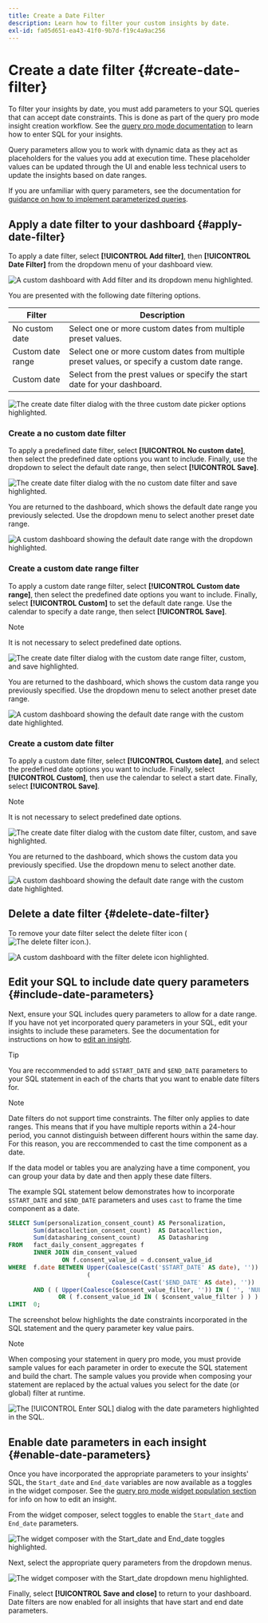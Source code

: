 ```yaml
---
title: Create a Date Filter
description: Learn how to filter your custom insights by date.
exl-id: fa05d651-ea43-41f0-9b7d-f19c4a9ac256
---
```

# Create a date filter {#create-date-filter}

To filter your insights by date, you must add parameters to your SQL queries that can accept date constraints. This is done as part of the query pro mode insight creation workflow. See the [query pro mode documentation](../overview.md#query-pro-mode) to learn how to enter SQL for your insights.

Query parameters allow you to work with dynamic data as they act as placeholders for the values you add at execution time. These placeholder values can be updated through the UI and enable less technical users to update the insights based on date ranges.   

If you are unfamiliar with query parameters, see the documentation for [guidance on how to implement parameterized queries](../../../query-service/ui/parameterized-queries.md).

## Apply a date filter to your dashboard {#apply-date-filter}

To apply a date filter, select **[!UICONTROL Add filter]**, then **[!UICONTROL Date Filter]** from the dropdown menu of your dashboard view. 

![A custom dashboard with Add filter and its dropdown menu highlighted.](../../images/sql-insights-query-pro-mode/add-filter.png)

You are presented with the following date filtering options.

| Filter | Description |
| --- | --- |
| No custom date | Select one or more custom dates from multiple preset values. |
| Custom date range | Select one or more custom dates from multiple preset values, or specify a custom date range. |
| Custom date | Select from the prest values or specify the start date for your dashboard.|

![The create date filter dialog with the three custom date picker options highlighted.](../../images/sql-insights-query-pro-mode/create-date-filter.png)

### Create a no custom date filter

To apply a predefined date filter, select **[!UICONTROL No custom date]**, then select the predefined date options you want to include. Finally, use the dropdown to select the default date range, then select **[!UICONTROL Save]**.

![The create date filter dialog with the no custom date filter and save highlighted.](../../images/sql-insights-query-pro-mode/no-custom-date-filter.png)

You are returned to the dashboard, which shows the default date range you previously selected. Use the dropdown menu to select another preset date range.

![A custom dashboard showing the default date range with the dropdown highlighted.](../../images/sql-insights-query-pro-mode/no-custom-date-filter-results.png)

### Create a custom date range filter

To apply a custom date range filter, select **[!UICONTROL Custom date range]**, then select the predefined date options you want to include. Finally, select **[!UICONTROL Custom]** to set the default date range. Use the calendar to specify a date range, then select **[!UICONTROL Save]**.

>[!NOTE]
>
>It is not necessary to select predefined date options.

![The create date filter dialog with the custom date range filter, custom, and save highlighted.](../../images/sql-insights-query-pro-mode/custom-date-range-filter.png)

You are returned to the dashboard, which shows the custom data range you previously specified. Use the dropdown menu to select another preset date range.

![A custom dashboard showing the default date range with the custom date highlighted.](../../images/sql-insights-query-pro-mode/custom-date-range-filter-results.png)

### Create a custom date filter

To apply a custom date filter, select **[!UICONTROL Custom date]**, and select the predefined date options you want to include. Finally, select **[!UICONTROL Custom]**, then use the calendar to select a start date. Finally, select **[!UICONTROL Save]**.

>[!NOTE]
>
>It is not necessary to select predefined date options.

![The create date filter dialog with the custom date filter, custom, and save highlighted.](../../images/sql-insights-query-pro-mode/custom-date-filter.png)

You are returned to the dashboard, which shows the custom data you previously specified. Use the dropdown menu to select another date.

![A custom dashboard showing the default date range with the custom date highlighted.](../../images/sql-insights-query-pro-mode/custom-date-filter-results.png)

## Delete a date filter {#delete-date-filter}

To remove your date filter select the delete filter icon (![The delete filter icon.](/help/images/icons/filter-delete.png)). 

![A custom dashboard with the filter delete icon highlighted.](../../images/sql-insights-query-pro-mode/delete-date-filter.png)

## Edit your SQL to include date query parameters {#include-date-parameters} 

Next, ensure your SQL includes query parameters to allow for a date range. If you have not yet incorporated query parameters in your SQL, edit your insights to include these parameters. See the documentation for instructions on how to [edit an insight](../overview.md#edit).

>[!TIP]
>
>You are reccommended to add `$START_DATE` and `$END_DATE` parameters to your SQL statement in each of the charts that you want to enable date filters for.

>[!NOTE]
>
>Date filters do not support time constraints. The filter only applies to date ranges. This means that if you have multiple reports within a 24-hour period, you cannot distinguish between different hours within the same day. For this reason, you are reccommended to cast the time component as a date. 

If the data model or tables you are analyzing have a time component, you can group your data by date and then apply these date filters.

The example SQL statement below demonstrates how to incorporate `$START_DATE` and `$END_DATE` parameters and uses `cast` to frame the time component as a date.

```sql
SELECT Sum(personalization_consent_count) AS Personalization,
       Sum(datacollection_consent_count)  AS Datacollection,
       Sum(datasharing_consent_count)     AS Datasharing
FROM   fact_daily_consent_aggregates f
       INNER JOIN dim_consent_valued
               ON f.consent_value_id = d.consent_value_id
WHERE  f.date BETWEEN Upper(Coalesce(Cast('$START_DATE' AS date), '')) AND Upper
                      (
                             Coalesce(Cast('$END_DATE' AS date), ''))
       AND ( ( Upper(Coalesce($consent_value_filter, '')) IN ( '', 'NULL' ) )
              OR ( f.consent_value_id IN ( $consent_value_filter ) ) )
LIMIT  0; 
```

The screenshot below highlights the date constraints incorporated in the SQL statement and the query parameter key value pairs.

>[!NOTE]
>
>When composing your statement in query pro mode, you must provide sample values for each parameter in order to execute the SQL statement and build the chart. The sample values you provide when composing your statement are replaced by the actual values you select for the date (or global) filter at runtime.

![The [!UICONTROL Enter SQL] dialog with the date parameters highlighted in the SQL.](../../images/sql-insights-query-pro-mode/sql-date-parameters.png)

## Enable date parameters in each insight {#enable-date-parameters}

Once you have incorporated the appropriate parameters to your insights' SQL, the `Start_date` and `End_date` variables are now available as a toggles in the widget composer. See the [query pro mode widget population section](../overview.md#populate-widget) for info on how to edit an insight. 

From the widget composer, select toggles to enable the `Start_date` and `End_date` parameters.

![The widget composer with the Start_date and End_date toggles highlighted.](../../images/sql-insights-query-pro-mode/widget-composer-date-filter-toggles.png)

Next, select the appropriate query parameters from the dropdown menus.

![The widget composer with the Start_date dropdown menu highlighted.](../../images/sql-insights-query-pro-mode/widget-composer-date-filter-dropdown.png)

Finally, select **[!UICONTROL Save and close]** to return to your dashboard. Date filters are now enabled for all insights that have start and end date parameters.
